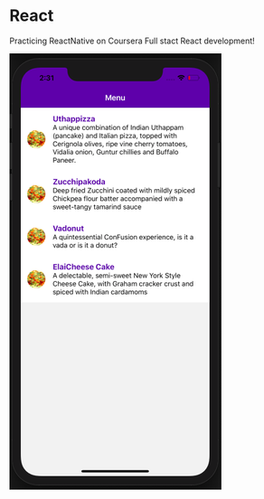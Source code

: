 # React
Practicing ReactNative on Coursera Full stact React development!

![alt test](/ReactNative.png)
